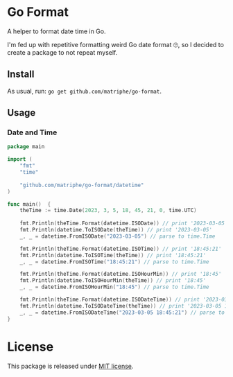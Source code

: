 # Go Format

A helper to format date time in Go.

I'm fed up with repetitive formatting weird Go date format 🙄, so I decided to create a package to not repeat myself.

## Install

As usual, run: `go get github.com/matriphe/go-format`.

## Usage

### Date and Time

```go
package main

import (
	"fmt"
	"time"
	
	"github.com/matriphe/go-format/datetime"
)

func main()  {
	theTime := time.Date(2023, 3, 5, 18, 45, 21, 0, time.UTC)
	
	fmt.Println(theTime.Format(datetime.ISODate)) // print '2023-03-05'
	fmt.Println(datetime.ToISODate(theTime)) // print '2023-03-05'
	_, _ = datetime.FromISODate("2023-03-05") // parse to time.Time

	fmt.Println(theTime.Format(datetime.ISOTime)) // print '18:45:21'
	fmt.Println(datetime.ToISOTime(theTime)) // print '18:45:21'
	_, _ = datetime.FromISOTime("18:45:21") // parse to time.Time

	fmt.Println(theTime.Format(datetime.ISOHourMin)) // print '18:45'
	fmt.Println(datetime.ToISOHourMin(theTime)) // print '18:45'
	_, _ = datetime.FromISOHourMin("18:45") // parse to time.Time

	fmt.Println(theTime.Format(datetime.ISODateTime)) // print '2023-03-05 18:45:21'
	fmt.Println(datetime.ToISODateTime(theTime)) // print '2023-03-05 18:45:21'
	_, _ = datetime.FromISODateTime("2023-03-05 18:45:21") // parse to time.Time
}
```

# License

This package is released under [MIT license](LICENSE).